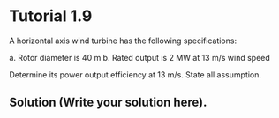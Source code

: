 # Tutorial 1.9

A horizontal axis wind turbine has the following specifications:

a. Rotor diameter is 40 m
b. Rated output is 2 MW at 13 m/s wind speed

Determine its power output efficiency at 13 m/s.  State all assumption.

## Solution (Write your solution here).
